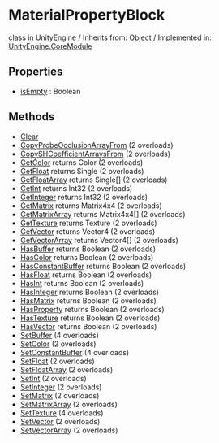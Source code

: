 # MaterialPropertyBlock
class in UnityEngine
 / Inherits from: <a href="https://docs.unity3d.com/6000.0/Documentation/ScriptReference/Object.html">Object</a> / Implemented in: <a href="https://docs.unity3d.com/6000.0/Documentation/ScriptReference/UnityEngine.CoreModule.html">UnityEngine.CoreModule</a>
## Properties
- <a href="https://docs.unity3d.com/6000.0/Documentation/ScriptReference/MaterialPropertyBlock-isEmpty.html">isEmpty</a> : Boolean
## Methods
- <a href="https://docs.unity3d.com/6000.0/Documentation/ScriptReference/MaterialPropertyBlock.Clear.html">Clear</a>
- <a href="https://docs.unity3d.com/6000.0/Documentation/ScriptReference/MaterialPropertyBlock.CopyProbeOcclusionArrayFrom.html">CopyProbeOcclusionArrayFrom</a> (2 overloads)
- <a href="https://docs.unity3d.com/6000.0/Documentation/ScriptReference/MaterialPropertyBlock.CopySHCoefficientArraysFrom.html">CopySHCoefficientArraysFrom</a> (2 overloads)
- <a href="https://docs.unity3d.com/6000.0/Documentation/ScriptReference/MaterialPropertyBlock.GetColor.html">GetColor</a> returns Color (2 overloads)
- <a href="https://docs.unity3d.com/6000.0/Documentation/ScriptReference/MaterialPropertyBlock.GetFloat.html">GetFloat</a> returns Single (2 overloads)
- <a href="https://docs.unity3d.com/6000.0/Documentation/ScriptReference/MaterialPropertyBlock.GetFloatArray.html">GetFloatArray</a> returns Single[] (2 overloads)
- <a href="https://docs.unity3d.com/6000.0/Documentation/ScriptReference/MaterialPropertyBlock.GetInt.html">GetInt</a> returns Int32 (2 overloads)
- <a href="https://docs.unity3d.com/6000.0/Documentation/ScriptReference/MaterialPropertyBlock.GetInteger.html">GetInteger</a> returns Int32 (2 overloads)
- <a href="https://docs.unity3d.com/6000.0/Documentation/ScriptReference/MaterialPropertyBlock.GetMatrix.html">GetMatrix</a> returns Matrix4x4 (2 overloads)
- <a href="https://docs.unity3d.com/6000.0/Documentation/ScriptReference/MaterialPropertyBlock.GetMatrixArray.html">GetMatrixArray</a> returns Matrix4x4[] (2 overloads)
- <a href="https://docs.unity3d.com/6000.0/Documentation/ScriptReference/MaterialPropertyBlock.GetTexture.html">GetTexture</a> returns Texture (2 overloads)
- <a href="https://docs.unity3d.com/6000.0/Documentation/ScriptReference/MaterialPropertyBlock.GetVector.html">GetVector</a> returns Vector4 (2 overloads)
- <a href="https://docs.unity3d.com/6000.0/Documentation/ScriptReference/MaterialPropertyBlock.GetVectorArray.html">GetVectorArray</a> returns Vector4[] (2 overloads)
- <a href="https://docs.unity3d.com/6000.0/Documentation/ScriptReference/MaterialPropertyBlock.HasBuffer.html">HasBuffer</a> returns Boolean (2 overloads)
- <a href="https://docs.unity3d.com/6000.0/Documentation/ScriptReference/MaterialPropertyBlock.HasColor.html">HasColor</a> returns Boolean (2 overloads)
- <a href="https://docs.unity3d.com/6000.0/Documentation/ScriptReference/MaterialPropertyBlock.HasConstantBuffer.html">HasConstantBuffer</a> returns Boolean (2 overloads)
- <a href="https://docs.unity3d.com/6000.0/Documentation/ScriptReference/MaterialPropertyBlock.HasFloat.html">HasFloat</a> returns Boolean (2 overloads)
- <a href="https://docs.unity3d.com/6000.0/Documentation/ScriptReference/MaterialPropertyBlock.HasInt.html">HasInt</a> returns Boolean (2 overloads)
- <a href="https://docs.unity3d.com/6000.0/Documentation/ScriptReference/MaterialPropertyBlock.HasInteger.html">HasInteger</a> returns Boolean (2 overloads)
- <a href="https://docs.unity3d.com/6000.0/Documentation/ScriptReference/MaterialPropertyBlock.HasMatrix.html">HasMatrix</a> returns Boolean (2 overloads)
- <a href="https://docs.unity3d.com/6000.0/Documentation/ScriptReference/MaterialPropertyBlock.HasProperty.html">HasProperty</a> returns Boolean (2 overloads)
- <a href="https://docs.unity3d.com/6000.0/Documentation/ScriptReference/MaterialPropertyBlock.HasTexture.html">HasTexture</a> returns Boolean (2 overloads)
- <a href="https://docs.unity3d.com/6000.0/Documentation/ScriptReference/MaterialPropertyBlock.HasVector.html">HasVector</a> returns Boolean (2 overloads)
- <a href="https://docs.unity3d.com/6000.0/Documentation/ScriptReference/MaterialPropertyBlock.SetBuffer.html">SetBuffer</a> (4 overloads)
- <a href="https://docs.unity3d.com/6000.0/Documentation/ScriptReference/MaterialPropertyBlock.SetColor.html">SetColor</a> (2 overloads)
- <a href="https://docs.unity3d.com/6000.0/Documentation/ScriptReference/MaterialPropertyBlock.SetConstantBuffer.html">SetConstantBuffer</a> (4 overloads)
- <a href="https://docs.unity3d.com/6000.0/Documentation/ScriptReference/MaterialPropertyBlock.SetFloat.html">SetFloat</a> (2 overloads)
- <a href="https://docs.unity3d.com/6000.0/Documentation/ScriptReference/MaterialPropertyBlock.SetFloatArray.html">SetFloatArray</a> (2 overloads)
- <a href="https://docs.unity3d.com/6000.0/Documentation/ScriptReference/MaterialPropertyBlock.SetInt.html">SetInt</a> (2 overloads)
- <a href="https://docs.unity3d.com/6000.0/Documentation/ScriptReference/MaterialPropertyBlock.SetInteger.html">SetInteger</a> (2 overloads)
- <a href="https://docs.unity3d.com/6000.0/Documentation/ScriptReference/MaterialPropertyBlock.SetMatrix.html">SetMatrix</a> (2 overloads)
- <a href="https://docs.unity3d.com/6000.0/Documentation/ScriptReference/MaterialPropertyBlock.SetMatrixArray.html">SetMatrixArray</a> (2 overloads)
- <a href="https://docs.unity3d.com/6000.0/Documentation/ScriptReference/MaterialPropertyBlock.SetTexture.html">SetTexture</a> (4 overloads)
- <a href="https://docs.unity3d.com/6000.0/Documentation/ScriptReference/MaterialPropertyBlock.SetVector.html">SetVector</a> (2 overloads)
- <a href="https://docs.unity3d.com/6000.0/Documentation/ScriptReference/MaterialPropertyBlock.SetVectorArray.html">SetVectorArray</a> (2 overloads)
